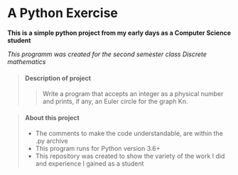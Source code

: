 # A Python Exercise

**This is a simple python project from my early days as a Computer Science student**

_This programm was created for the second semester class Discrete mathematics_

> #### Description of project
>
>>Write a program that accepts an integer as a physical number and prints, if any, an Euler circle for the graph Kn.

> #### About this project
>
> - The comments to make the code understandable, are within the .py archive
> - This program runs for Python version 3.6+
> - This repository was created to show the variety of the work I did and experience I gained as a student
>

